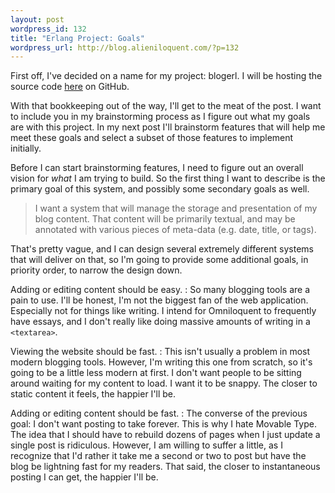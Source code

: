 ```yaml
---
layout: post
wordpress_id: 132
title: "Erlang Project: Goals"
wordpress_url: http://blog.alieniloquent.com/?p=132
---
```

First off, I've decided on a name for my project: blogerl. I will be hosting
the source code [here][1] on GitHub.

With that bookkeeping out of the way, I'll get to the meat of the post. I want
to include you in my brainstorming process as I figure out what my goals are
with this project. In my next post I'll brainstorm features that will help me
meet these goals and select a subset of those features to implement initially.

Before I can start brainstorming features, I need to figure out an overall
vision for _what_ I am trying to build. So the first thing I want to describe
is the primary goal of this system, and possibly some secondary goals as well.

> I want a system that will manage the storage and presentation of my blog
> content. That content will be primarily textual, and may be annotated with
> various pieces of meta-data (e.g. date, title, or tags).

That's pretty vague, and I can design several extremely different systems that
will deliver on that, so I'm going to provide some additional goals, in
priority order, to narrow the design down.

Adding or editing content should be easy.
: So many blogging tools are a pain to use. I'll be honest, I'm not the
biggest fan of the web application. Especially not for things like writing. I
intend for Omniloquent to frequently have essays, and I don't really like
doing massive amounts of writing in a `<textarea>`.

Viewing the website should be fast.
: This isn't usually a problem in most modern blogging tools. However, I'm
writing this one from scratch, so it's going to be a little less modern at
first. I don't want people to be sitting around waiting for my content to
load. I want it to be snappy. The closer to static content it feels, the
happier I'll be.

Adding or editing content should be fast.
: The converse of the previous goal: I don't want posting to take forever.
This is why I hate Movable Type. The idea that I should have to rebuild dozens
of pages when I just update a single post is ridiculous. However, I am willing
to suffer a little, as I recognize that I'd rather it take me a second or two
to post but have the blog be lightning fast for my readers. That said, the
closer to instantaneous posting I can get, the happier I'll be.

   [1]: http://github.com/stesla/blogerl/tree/master

